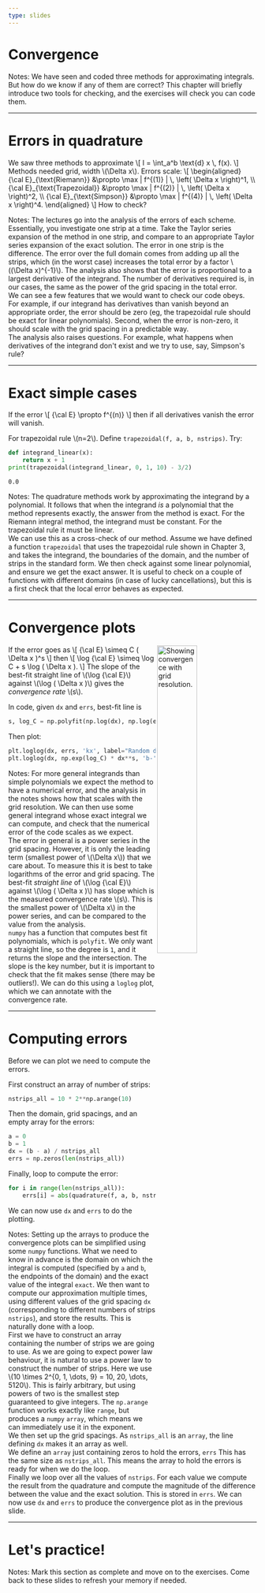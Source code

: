 ```yaml
---
type: slides
---
```


# Convergence

Notes: We have seen and coded three methods for approximating integrals. But how do we know if any of them are correct? This chapter will briefly introduce two tools for checking, and the exercises will check you can code them.

---

# Errors in quadrature

We saw three methods to approximate
\\[
  I = \int_a^b \text{d} x \\, f(x).
\\]
Methods needed grid, width \\(\\Delta x\\). Errors scale:
\\[
\\begin{aligned}
  {\cal E}\_{\text{Riemann}} &\propto \max | f^{(1)} | \\, \left( \Delta x \right)^1, \\\\
  {\\cal E}\_{\text{Trapezoidal}} &\propto \max | f^{(2)} | \\, \left( \Delta x \right)^2, \\\\
  {\\cal E}\_{\text{Simpson}} &\propto \max | f^{(4)} | \\, \left( \Delta x \right)^4.
\\end{aligned}
\\]
How to check?

Notes: The lectures go into the analysis of the errors of each scheme. Essentially, you investigate one strip at a time. Take the Taylor series expansion of the method in one strip, and compare to an appropriate Taylor series expansion of the exact solution. The error in one strip is the difference. The error over the full domain comes from adding up all the strips, which (in the worst case) increases the total error by a factor \\((\Delta x)^{-1}\\). The analysis also shows that the error is proportional to a largest derivative of the integrand. The number of derivatives required is, in our cases, the same as the power of the grid spacing in the total error.<br>We can see a few features that we would want to check our code obeys. For example, if our integrand has derivatives than vanish beyond an appropriate order, the error should be zero (eg, the trapezoidal rule should be exact for linear polynomials). Second, when the error is non-zero, it should scale with the grid spacing in a predictable way.<br>The analysis also raises questions. For example, what happens when derivatives of the integrand don't exist and we try to use, say, Simpson's rule?

---

# Exact simple cases

If the error
\\[
  {\cal E} \propto f^{(n)}
\\]
then if all derivatives vanish the error will vanish.

For trapezoidal rule \\(n=2\\). Define `trapezoidal(f, a, b, nstrips)`. Try:
```python
def integrand_linear(x):
    return x + 1
print(trapezoidal(integrand_linear, 0, 1, 10) - 3/2)
```
```output
0.0
```

Notes: The quadrature methods work by approximating the integrand by a polynomial. It follows that when the integrand <em>is</em> a polynomial that the method represents exactly, the answer from the method is exact. For the Riemann integral method, the integrand must be constant. For the trapezoidal rule it must be linear.<br>We can use this as a cross-check of our method. Assume we have defined a function <code>trapezoidal</code> that uses the trapezoidal rule shown in Chapter 3, and takes the integrand, the boundaries of the domain, and the number of strips in the standard form. We then check against some linear polynomial, and ensure we get the exact answer. It is useful to check on a couple of functions with different domains (in case of lucky cancellations), but this is a first check that the local error behaves as expected.

---

# Convergence plots

<img src="/chapter5/ch5_plot1.png" alt="Showing convergence with grid resolution." width="40%" align="right"/>

If the error goes as
\\[
  {\cal E} \simeq C ( \Delta x )^s
\\]
then
\\[
  \log {\cal E} \simeq \log C + s \log ( \Delta x ).
\\]
The slope of the best-fit straight line of \\(\log {\cal E}\\) against \\(\log ( \Delta x )\\) gives the <em>convergence rate</em> \\(s\\).

In code, given `dx` and `errs`, best-fit line is
```python
s, log_C = np.polyfit(np.log(dx), np.log(errs), 1)
```
Then plot:
```python
plt.loglog(dx, errs, 'kx', label="Random data")
plt.loglog(dx, np.exp(log_C) * dx**s, 'b-', label=fr"$s = {s:2f}$")
```

Notes: For more general integrands than simple polynomials we expect the method to have a numerical error, and the analysis in the notes shows how that scales with the grid resolution. We can then use some general integrand whose exact integral we can compute, and check that the numerical error of the code scales as we expect.<br>The error in general is a power series in the grid spacing. However, it is only the leading term (smallest power of \\(\Delta x\\)) that we care about. To measure this it is best to take logarithms of the error and grid spacing. The best-fit <em>straight line</em> of \\(\log {\cal E}\\) against \\(\log ( \Delta x )\\) has slope which is the measured convergence rate \\(s\\). This is the smallest power of \\(\Delta x\\) in the power series, and can be compared to the value from the analysis.<br><code>numpy</code> has a function that computes best fit polynomials, which is <code>polyfit</code>. We only want a straight line, so the degree is <code>1</code>, and it returns the slope and the intersection. The slope is the key number, but it is important to check that the fit makes sense (there may be outliers!). We can do this using a <code>loglog</code> plot, which we can annotate with the convergence rate.

---

# Computing errors

Before we can plot we need to compute the errors.

First construct an array of number of strips:
```python
nstrips_all = 10 * 2**np.arange(10)
```
Then the domain, grid spacings, and an empty array for the errors:
```python
a = 0
b = 1
dx = (b - a) / nstrips_all
errs = np.zeros(len(nstrips_all))
```
Finally, loop to compute the error:
```python
for i in range(len(nstrips_all)):
    errs[i] = abs(quadrature(f, a, b, nstrips_all[i]) - exact)
```
We can now use `dx` and `errs` to do the plotting.

Notes: Setting up the arrays to produce the convergence plots can be simplified using some <code>numpy</code> functions. What we need to know in advance is the domain on which the integral is computed (specified by <code>a</code> and <code>b</code>, the endpoints of the domain) and the exact value of the integral <code>exact</code>. We then want to compute our approximation multiple times, using different values of the grid spacing <code>dx</code> (corresponding to different numbers of strips <code>nstrips</code>), and store the results. This is naturally done with a loop.<br>First we have to construct an array containing the number of strips we are going to use. As we are going to expect power law behaviour, it is natural to use a power law to construct the number of strips. Here we use \\(10 \times 2^{0, 1, \dots, 9} = 10, 20, \dots, 5120\\). This is fairly arbitrary, but using powers of two is the smallest step guaranteed to give integers. The <code>np.arange</code> function works exactly like <code>range</code>, but produces a <code>numpy</code> <code>array</code>, which means we can immediately use it in the exponent.<br> We then set up the grid spacings. As <code>nstrips_all</code> is an <code>array</code>, the line defining <code>dx</code> makes it an array as well.<br>We define an <code>array</code> just containing zeros to hold the errors, <code>errs</code> This has the same size as <code>nstrips_all</code>. This means the array to hold the errors is ready for when we do the loop.<br>Finally we loop over all the values of <code>nstrips</code>. For each value we compute the result from the quadrature and compute the magnitude of the difference between the value and the exact solution. This is stored in <code>errs</code>. We can now use <code>dx</code> and <code>errs</code> to produce the convergence plot as in the previous slide.

---

# Let's practice!

Notes: Mark this section as complete and move on to the exercises. Come back to these slides to refresh your memory if needed.
